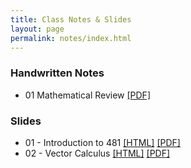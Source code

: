 ```yaml
---
title: Class Notes & Slides
layout: page
permalink: notes/index.html
---
```


### Handwritten Notes

- 01 Mathematical Review [[PDF]](./handwritten/01_Mathematical_Review.pdf)

### Slides

- 01 - Introduction to 481 [[HTML]](./01-slides.html) [[PDF]](./01-slides.pdf)
- 02 - Vector Calculus [[HTML]](./02-slides.html) [[PDF]](./02-slides.pdf)
